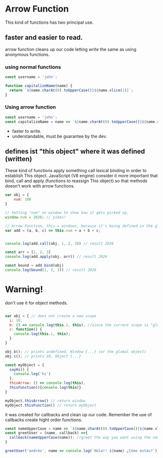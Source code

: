 # Arrow Function
This kind of functions has two principal use.

## faster and easier to read.
arrow function cleans up our code letting write the same as using anonymous functions.

### using normal functions
```js
const username = 'john';

function capitalizeName(name) {
  return `${name.charAt(0).toUpperCase()}${name.slice(1)}`;  
}
```

### Using arrow function
```js
const username = 'john';
const capitalizeName = name => `${name.charAt(0).toUpperCase()}${name.slice(1)}`
```
* faster to write.
* understandable, must be guarantee by the dev.


## defines ist "this object" where it was defined (written)
These kind of functions apply something call lexical binding in order to establish This object. JavaScript (V8 engine) consider it more important that bind, call and apply (functions to reassign This object) so that methods doesn't work with arrow functions.

```js
var obj = {
    num: 100
}

// Setting "num" on window to show how it gets picked up.
window.num = 2020; // yikes!

// Arrow Function, this = windows, because it's being defined in the global scope
var add = (a, b, c) => this.num + a + b + c; 


console.log(add.call(obj, 1, 2, 3)) // result 2026

const arr = [1, 2, 3]
console.log(add.apply(obj, arr)) // result 2026

const bound = add.bind(obj)
console.log(bound(1, 2, 3)) // result 2026

```

# Warning!
don't use it for object methods.

```js

var obj = { // does not create a new scope
  i: 10,
  b: () => console.log(this.i, this), //since the current scope is "global" that will be the value of this for arrow function
  c: function() {
    console.log(this.i, this);
  }
}

obj.b(); // prints undefined, Window {...} (or the global object)
obj.c(); // prints 10, Object {...}

```

```js
const myObject = {
  sayHi() {
    console.log('hi')  
  },
  thisArrow: () => console.log(this),
  thisFunction(){console.log(this)}
}

myObject.thisArrow() // return window
myObject.thisFunction() // return myObject

```
it was created for callbacks and clean up our code. Remember the use of callbacks create hight order functions.

```js
const nameUpperCase = name => `${name.charAt(0).toUpperCase()}${name.slice(1)}`;
const greetUser = (name, callback) =>{
  callback(nameUpperCase(name)); //greet the way you want using the name in uppercase (only the first letter).
}

greetUser('andrés', name => console.log(`Hola!! ${name} ¿Cómo estás?`));
```

